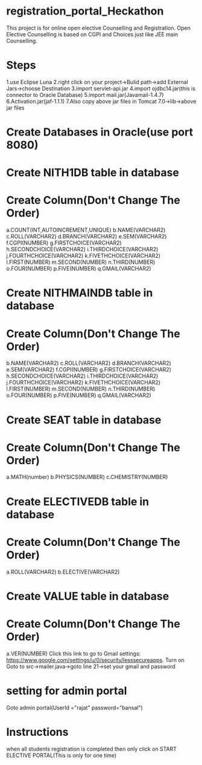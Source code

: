 # registration_portal_Heckathon
This project is for online open elective Counselling and Registration.
Open Elective Counselling is based on CGPI and Choices just like JEE main Counselling.
# Steps
1.use Eclipse Luna
2.right click on your project->Bulid path->add External Jars->choose Destination
3.import servlet-api.jar
4.import ojdbc14.jar(this is connector to Oracle Database)
5.import mail.jar(Javamail-1.4.7)
6.Activation.jar(jaf-1.1.1)
7.Also copy above jar files in Tomcat 7.0->lib->above jar files 
# Create Databases in Oracle(use port 8080)
# Create NITH1DB table in database 
# Create Column(Don't Change The Order)
a.COUNT(INT,AUTOINCREMENT,UNIQUE)
b.NAME(VARCHAR2)
c.ROLL(VARCHAR2)
d.BRANCH(VARCHAR2)
e.SEM(VARCHAR2)
f.CGPI(NUMBER)
g.FIRSTCHOICE(VARCHAR2)
h.SECONDCHOICE(VARCHAR2)
i.THIRDCHOICE(VARCHAR2)
j.FOURTHCHOICE(VARCHAR2)
k.FIVETHCHOICE(VARCHAR2)
l.FIRST(NUMBER)
m.SECOND(NUMBER)
n.THIRD(NUMBER)
o.FOUR(NUMBER)
p.FIVE(NUMBER)
q.GMAIL(VARCHAR2)
# Create NITHMAINDB table in database 
# Create Column(Don't Change The Order)
b.NAME(VARCHAR2)
c.ROLL(VARCHAR2)
d.BRANCH(VARCHAR2)
e.SEM(VARCHAR2)
f.CGPI(NUMBER)
g.FIRSTCHOICE(VARCHAR2)
h.SECONDCHOICE(VARCHAR2)
i.THIRDCHOICE(VARCHAR2)
j.FOURTHCHOICE(VARCHAR2)
k.FIVETHCHOICE(VARCHAR2)
l.FIRST(NUMBER)
m.SECOND(NUMBER)
n.THIRD(NUMBER)
o.FOUR(NUMBER)
p.FIVE(NUMBER)
q.GMAIL(VARCHAR2)
# Create SEAT table in database 
# Create Column(Don't Change The Order)
a.MATH(number)
b.PHYSICS(NUMBER)
c.CHEMISTRY(NUMBER)
# Create ELECTIVEDB table in database 
# Create Column(Don't Change The Order)
a.ROLL(VARCHAR2)
b.ELECTIVE(VARCHAR2)
# Create VALUE table in database 
# Create Column(Don't Change The Order)
a.VER(NUMBER)
Click this link to go to Gmail settings: https://www.google.com/settings/u/0/security/lesssecureapps.
Turn on
Goto to src->mailer.java->goto line 21->set your gmail and password
# setting for admin portal
Goto admin portal(UserId ="rajat" password="bansal")
# Instructions
when all students registration is completed then only click on START ELECTIVE PORTAL(This is only for one time)
